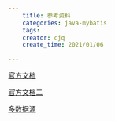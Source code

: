 ```yaml
---
    title: 参考资料
    categories: java-mybatis
    tags:
    creator: cjq
    create_time: 2021/01/06

---
```




[官方文档](https://baomidou.com/guide/)

[官方文档二](https://mybatis.org/mybatis-3/zh/sqlmap-xml.html#Parameters)

[多数据源](https://baomidou.com/guide/dynamic-datasource.html)

